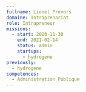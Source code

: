 ```yaml
---
fullname: Lionel Prevors
domaine: Intraprenariat
role: Intrapreneur
missions:
  - start: 2020-11-30
    end: 2021-02-14
    status: admin
    startups:
      - hydrogene
previously:
  - hydrogene
competences:
  - Administration Publique
---
```

